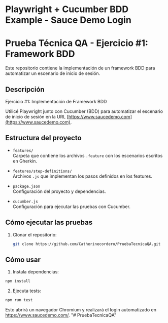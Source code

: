 # Playwright + Cucumber BDD Example - Sauce Demo Login
# Prueba Técnica QA - Ejercicio #1: Framework BDD

Este repositorio contiene la implementación de un framework BDD para automatizar un escenario de inicio de sesión.

## Descripción

Ejercicio #1: Implementación de Framework BDD

Utilicé Playwright junto con Cucumber (BDD) para automatizar el escenario de inicio de sesión en la URL [https://www.saucedemo.com](https://www.saucedemo.com).

## Estructura del proyecto

- `features/`  
  Carpeta que contiene los archivos `.feature` con los escenarios escritos en Gherkin.

- `features/step-definitions/`  
  Archivos `.js` que implementan los pasos definidos en los features.

- `package.json`  
  Configuración del proyecto y dependencias.

- `cucumber.js`  
  Configuración para ejecutar las pruebas con Cucumber.

## Cómo ejecutar las pruebas

1. Clonar el repositorio:

   ```bash
   git clone https://github.com/Catherinecordero/PruebaTecnicaQA.git


## Cómo usar

1. Instala dependencias:

```bash
npm install
```

2. Ejecuta tests:

```bash
npm run test
```

Esto abrirá un navegador Chromium y realizará el login automatizado en https://www.saucedemo.com/.
"# PruebaTecnicaQA" 
